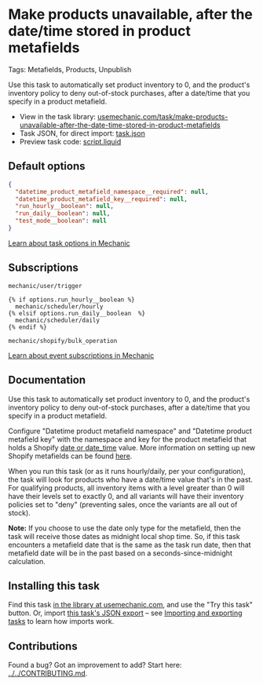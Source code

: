 # Make products unavailable, after the date/time stored in product metafields

Tags: Metafields, Products, Unpublish

Use this task to automatically set product inventory to 0, and the product's inventory policy to deny out-of-stock purchases, after a date/time that you specify in a product metafield.

* View in the task library: [usemechanic.com/task/make-products-unavailable-after-the-date-time-stored-in-product-metafields](https://usemechanic.com/task/make-products-unavailable-after-the-date-time-stored-in-product-metafields)
* Task JSON, for direct import: [task.json](../../tasks/make-products-unavailable-after-the-date-time-stored-in-product-metafields.json)
* Preview task code: [script.liquid](./script.liquid)

## Default options

```json
{
  "datetime_product_metafield_namespace__required": null,
  "datetime_product_metafield_key__required": null,
  "run_hourly__boolean": null,
  "run_daily__boolean": null,
  "test_mode__boolean": null
}
```

[Learn about task options in Mechanic](https://docs.usemechanic.com/article/471-task-options)

## Subscriptions

```liquid
mechanic/user/trigger

{% if options.run_hourly__boolean %}
  mechanic/scheduler/hourly
{% elsif options.run_daily__boolean  %}
  mechanic/scheduler/daily
{% endif %}

mechanic/shopify/bulk_operation
```

[Learn about event subscriptions in Mechanic](https://docs.usemechanic.com/article/408-subscriptions)

## Documentation

Use this task to automatically set product inventory to 0, and the product's inventory policy to deny out-of-stock purchases, after a date/time that you specify in a product metafield.

Configure "Datetime product metafield namespace" and "Datetime product metafield key" with the namespace and key for the product metafield that holds a Shopify [date or date_time](https://shopify.dev/apps/metafields/definitions/types) value. More information on setting up new Shopify metafields can be found [here](https://help.shopify.com/en/manual/metafields).

When you run this task (or as it runs hourly/daily, per your configuration), the task will look for products who have a date/time value that's in the past. For qualifying products, all inventory items with a level greater than 0 will have their levels set to exactly 0, and all variants will have their inventory policies set to "deny" (preventing sales, once the variants are all out of stock).

__Note:__ If you choose to use the date only type for the metafield, then the task will receive those dates as midnight local shop time. So, if this task encounters a metafield date that is the same as the task run date, then that metafield date will be in the past based on a seconds-since-midnight calculation.

## Installing this task

Find this task [in the library at usemechanic.com](https://usemechanic.com/task/make-products-unavailable-after-the-date-time-stored-in-product-metafields), and use the "Try this task" button. Or, import [this task's JSON export](../../tasks/make-products-unavailable-after-the-date-time-stored-in-product-metafields.json) – see [Importing and exporting tasks](https://docs.usemechanic.com/article/505-importing-and-exporting-tasks) to learn how imports work.

## Contributions

Found a bug? Got an improvement to add? Start here: [../../CONTRIBUTING.md](../../CONTRIBUTING.md).
